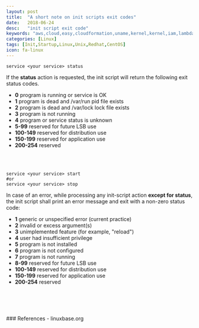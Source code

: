```yaml
---
layout: post
title:  "A short note on init scripts exit codes"
date:   2018-06-24
desc:   "init script exit code"
keywords: "aws,cloud,easy,cloudformation,uname,kernel,kernel,iam,lambda,initrdram,initrd,rolebased,rolebasespermissions,ec2permissions,permissions,ec2policy,siwal,adobe,radcom,orange,automation"
categories: [Linux]
tags: [Init,Startup,Linux,Unix,Redhat,CentOS]
icon: fa-linux
---
```



```
service <your service> status
```
If the **status** action is requested, the init script will return the following exit status codes.

- **0**	program is running or service is OK
- **1**	program is dead and /var/run pid file exists
- **2**	program is dead and /var/lock lock file exists
- **3**	program is not running
- **4**	program or service status is unknown
- **5-99**	reserved for future LSB use
- **100-149**	reserved for distribution use
- **150-199**	reserved for application use
- **200-254**	reserved

<br><br>
```
service <your service> start 
#or
service <your service> stop
```


In case of an error, while processing any init-script action **except for status**, the init script shall print an error message and exit with a non-zero status code:

- **1**	generic or unspecified error (current practice)
- **2**	invalid or excess argument(s)
- **3**	unimplemented feature (for example, "reload")
- **4**	user had insufficient privilege
- **5**	program is not installed
- **6**	program is not configured
- **7**	program is not running
- **8-99**	reserved for future LSB use
- **100-149**	reserved for distribution use
- **150-199**	reserved for application use
- **200-254**	reserved


<br>
<br>
<br>
<br>
### References -
linuxbase.org
